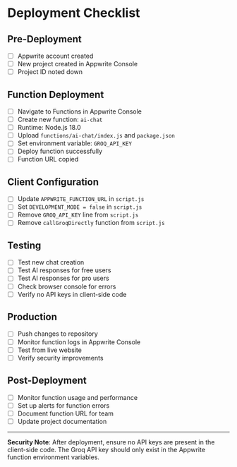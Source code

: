 # Deployment Checklist

## Pre-Deployment
- [ ] Appwrite account created
- [ ] New project created in Appwrite Console
- [ ] Project ID noted down

## Function Deployment
- [ ] Navigate to Functions in Appwrite Console
- [ ] Create new function: `ai-chat`
- [ ] Runtime: Node.js 18.0
- [ ] Upload `functions/ai-chat/index.js` and `package.json`
- [ ] Set environment variable: `GROQ_API_KEY`
- [ ] Deploy function successfully
- [ ] Function URL copied

## Client Configuration
- [ ] Update `APPWRITE_FUNCTION_URL` in `script.js`
- [ ] Set `DEVELOPMENT_MODE = false` in `script.js`
- [ ] Remove `GROQ_API_KEY` line from `script.js`
- [ ] Remove `callGroqDirectly` function from `script.js`

## Testing
- [ ] Test new chat creation
- [ ] Test AI responses for free users
- [ ] Test AI responses for pro users
- [ ] Check browser console for errors
- [ ] Verify no API keys in client-side code

## Production
- [ ] Push changes to repository
- [ ] Monitor function logs in Appwrite Console
- [ ] Test from live website
- [ ] Verify security improvements

## Post-Deployment
- [ ] Monitor function usage and performance
- [ ] Set up alerts for function errors
- [ ] Document function URL for team
- [ ] Update project documentation

---

**Security Note**: After deployment, ensure no API keys are present in the client-side code. The Groq API key should only exist in the Appwrite function environment variables.